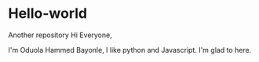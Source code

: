 # Hello-world
Another repository
Hi Everyone,

I'm Oduola Hammed Bayonle, I like python and Javascript. I'm glad to here.
